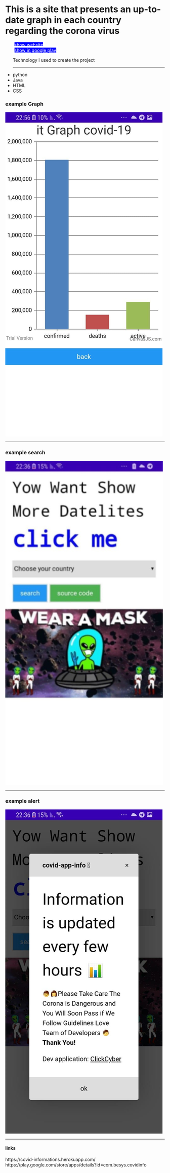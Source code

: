 
<h1> This is a site that presents an up-to-date graph in each country regarding the corona virus </h1>



<ul>
<a style="color:white; background-color:blue; border:5px solid;" href="https://covid-informations.herokuapp.com/">show website</a>
<br>
<a style="color:white; background-color:blue; border:5px solid;" href="https://play.google.com/store/apps/details?id=com.besys.covidinfo">show in google play</a>
<p> Technology I used to create the project </p>
<hr>
<li> python</li>
<li> Java</li>
<li> HTML</li>
<li> CSS</li>
</ul>


<h3 > example Graph </h3>

<img src='image/graph.png' alt='logo-graph' />
<hr>
<h3 > example search </h3>

<img src='image/search.png' alt='logo-search' />
<hr>
<h3 > example alert </h3>

<img src='image/alert.png' alt='logo-alert' />
<hr>
<h4> links </h4>
https://covid-informations.herokuapp.com/
<br>
https://play.google.com/store/apps/details?id=com.besys.covidinfo
